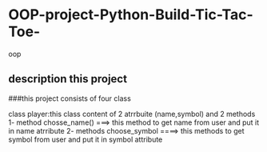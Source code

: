 # OOP-project-Python-Build-Tic-Tac-Toe-
oop


  ## description this project 
  
    
    
   ###this project consists of four class 

    
  class player:this class content of 2 atrrbuite (name,symbol) and 2 methods
  1- method chosse_name() ===> this method to get name from user and put it in name atrribute 
  2- methods choose_symbol ====> this methods to get symbol from user and put it in symbol attribute 
